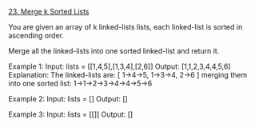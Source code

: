 [23. Merge k Sorted Lists](https://leetcode.com/problems/merge-k-sorted-lists/)


You are given an array of k linked-lists lists, each linked-list is sorted in ascending order.

Merge all the linked-lists into one sorted linked-list and return it.

 

Example 1:
Input: lists = [[1,4,5],[1,3,4],[2,6]]
Output: [1,1,2,3,4,4,5,6]
Explanation: The linked-lists are:
[
  1->4->5,
  1->3->4,
  2->6
]
merging them into one sorted list:
1->1->2->3->4->4->5->6

Example 2:
Input: lists = []
Output: []

Example 3:
Input: lists = [[]]
Output: []
